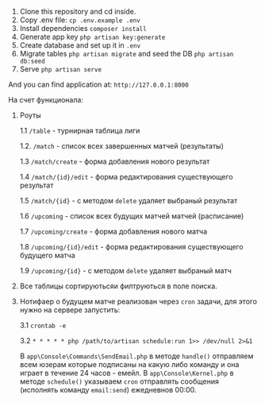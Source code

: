 
1. Clone this repository and cd inside.  
2. Copy .env file: `cp .env.example .env`
3. Install dependencies `composer install`
4. Generate app key `php artisan key:generate`
5. Create database and set up it in `.env`
6. Migrate tables `php artisan migrate` and seed the DB `php artisan db:seed`
7. Serve `php artisan serve`

And you can find application at: `http://127.0.0.1:8000`

На счет функционала:
1) Роуты

    1.1  `/table` - турнирная таблица лиги

    1.2. `/match` - список всех завершенных матчей (результаты)
    
    1.3 `/match/create` - форма добавления нового результат
    
    1.4 `/match/{id}/edit` - форма редактирования существующего результат
    
    1.5 `/match/{id}` - с методом `delete` удаляет выбраный результат
    
    1.6 `/upcoming` - список всех будущих матчей матчей (расписание)
    
    1.7 `/upcoming/create` - форма добавления нового матча
    
    1.8 `/upcoming/{id}/edit` - форма редактирования существующего будущего матча
    
    1.9 `/upcoming/{id}` - с методом `delete` удаляет выбраный матч
    
2) Все таблицы сортируютьсяи филтруються в поле поиска.
3) Нотифаер о будущем матче реализован через `cron` задачи, для этого нужно на сервере запустить:
    
    3.1 `crontab -e` 
    
    3.2 `* * * * * php /path/to/artisan schedule:run 1>> /dev/null 2>&1`
    
    В `app\Console\Commands\SendEmail.php` в методе `handle()` отправляем всем юзерам которые подписаны на какую либо команду и она играет в течение 24 часов - емейл.
    В `app\Console\Kernel.php` в методе `schedule()` указываем `cron` отправлять сообщения (исполнять команду `email:send`) ежедневнов  00:00.
